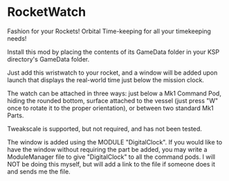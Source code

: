 # RocketWatch
Fashion for your Rockets! Orbital Time-keeping for all your timekeeping needs!

Install this mod by placing the contents of its GameData folder in your KSP directory's GameData folder.

Just add this wristwatch to your rocket, and a window will be added upon launch that displays the real-world time just below the mission clock.

The watch can be attached in three ways: just below a Mk1 Command Pod, hiding the rounded bottom, surface attached to the vessel (just press "W" once to rotate it to the proper orientation), or between two standard Mk1 Parts.

Tweakscale is supported, but not required, and has not been tested.

The window is added using the MODULE "DigitalClock". If you would like to have the window without requiring the part be added, you may write a ModuleManager file to give "DigitalClock" to all the command pods. I will NOT be doing this myself, but will add a link to the file if someone does it and sends me the file.
